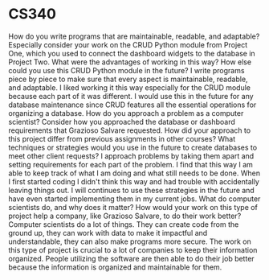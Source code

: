 # CS340
How do you write programs that are maintainable, readable, and adaptable? Especially consider your work on the CRUD Python module from Project One, which you used to connect the dashboard widgets to the database in Project Two. What were the advantages of working in this way? How else could you use this CRUD Python module in the future?
I write programs piece by piece to make sure that every aspect is maintainable, readable, and adaptable. I liked working it this way especially for the CRUD module because each part of it was different. I would use this in the future for any database maintenance since CRUD features all the essential operations for organizing a database.
How do you approach a problem as a computer scientist? Consider how you approached the database or dashboard requirements that Grazioso Salvare requested. How did your approach to this project differ from previous assignments in other courses? What techniques or strategies would you use in the future to create databases to meet other client requests?
I approach problems by taking them apart and setting requirements for each part of the problem. I find that this way I am able to keep track of what I am doing and what still needs to be done. When I first started coding I didn't think this way and had trouble with accidentally leaving things out. I will continues to use these strategies in the future and have even started implementing them in my current jobs. 
What do computer scientists do, and why does it matter? How would your work on this type of project help a company, like Grazioso Salvare, to do their work better?
Computer scientists do a lot of things. They can create code from the ground up, they can work with data to make it impactful and understandable, they can also make programs more secure. The work on this type of project is crucial to a lot of companies to keep their information organized. People utilizing the software are then able to do their job better because the information is organized and maintainable for them.
